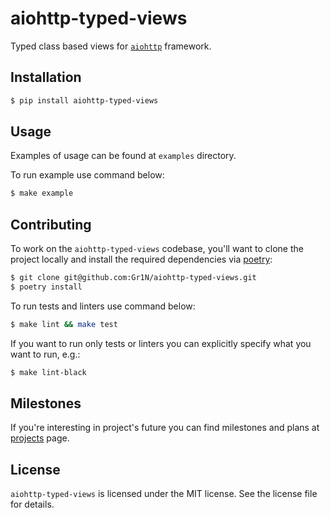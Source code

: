 # aiohttp-typed-views

Typed class based views for [`aiohttp`](https://aiohttp.readthedocs.io/) framework.

## Installation

```sh
$ pip install aiohttp-typed-views
```

## Usage

Examples of usage can be found at `examples` directory.

To run example use command below:

```sh
$ make example
```

## Contributing

To work on the `aiohttp-typed-views` codebase, you'll want to clone the project locally and install the required dependencies via [poetry](https://poetry.eustace.io):

```sh
$ git clone git@github.com:Gr1N/aiohttp-typed-views.git
$ poetry install
```

To run tests and linters use command below:

```sh
$ make lint && make test
```

If you want to run only tests or linters you can explicitly specify what you want to run, e.g.:

```sh
$ make lint-black
```

## Milestones

If you're interesting in project's future you can find milestones and plans at [projects](https://github.com/Gr1N/aiohttp-typed-views/projects) page.

## License

`aiohttp-typed-views` is licensed under the MIT license. See the license file for details.
